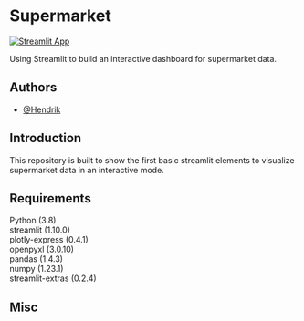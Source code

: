 
# Supermarket

[![Streamlit App](https://static.streamlit.io/badges/streamlit_badge_black_white.svg)](https://share.streamlit.io/henne23/Dashboard/Supermarket/supermarket_stream.py)

Using Streamlit to build an interactive dashboard for supermarket data.
## Authors

- [@Hendrik](https://www.github.com/henne23)


## Introduction

This repository is built to show the first basic streamlit elements
to visualize supermarket data in an interactive mode.
## Requirements

Python (3.8)\
streamlit (1.10.0)\
plotly-express (0.4.1)\
openpyxl (3.0.10)\
pandas (1.4.3)\
numpy (1.23.1)\
streamlit-extras (0.2.4)

## Misc
